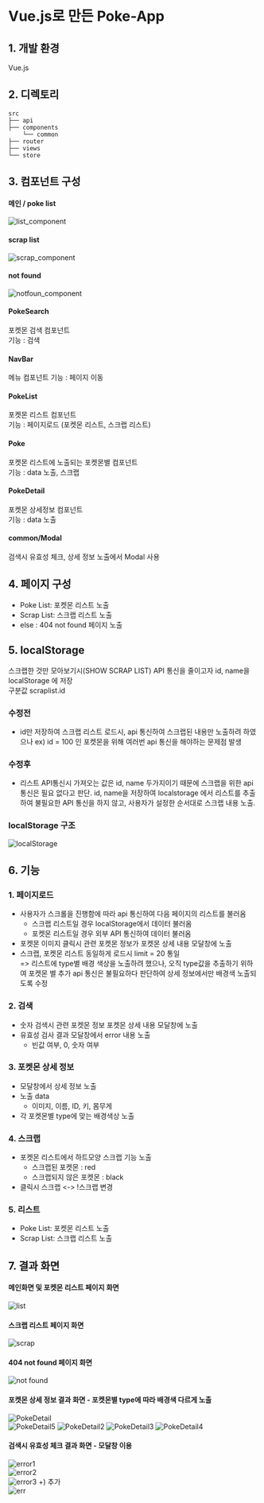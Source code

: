 # Vue.js로 만든 Poke-App
## 1. 개발 환경
Vue.js 

## 2. 디렉토리 
    src
    ├── api                              
    ├── components                         
        └── common 
    ├── router
    ├── views   
    └── store   

## 3. 컴포넌트 구성                 
#### 메인 / poke list 
![list_component](https://user-images.githubusercontent.com/42309919/107169610-a9ba4300-6a01-11eb-912c-1e8fa17c5a41.PNG)
#### scrap list 
![scrap_component](https://user-images.githubusercontent.com/42309919/107169612-aaeb7000-6a01-11eb-9903-d86998efbf4e.PNG)
#### not found 
![notfoun_component](https://user-images.githubusercontent.com/42309919/107169613-aaeb7000-6a01-11eb-8e81-d42eb72586a8.PNG)
#### PokeSearch
포켓몬 검색 컴포넌트               
기능 : 검색 
#### NavBar
메뉴 컴포넌트 
기능 : 페이지 이동 
#### PokeList
포켓몬 리스트 컴포넌트                
기능 : 페이지로드 (포켓몬 리스트, 스크랩 리스트)               
#### Poke
포켓몬 리스트에 노출되는 포켓몬별 컴포넌트               
기능 : data 노출, 스크랩             
#### PokeDetail
포켓몬 상세정보 컴포넌트                
기능 : data 노출                
#### common/Modal 
검색시 유효성 체크, 상세 정보 노출에서 Modal 사용               
                    
## 4. 페이지 구성      
- Poke List: 포켓몬 리스트 노출
- Scrap List: 스크랩 리스트 노출 
- else : 404 not found 페이지 노출 
                    
## 5. localStorage 
스크랩한 것만 모아보기시(SHOW SCRAP LIST) API 통신을 줄이고자 id, name을 localStorage 에 저장                  
구분값 scraplist.id           
### 수정전
- id만 저장하여 스크랩 리스트 로드시, api 통신하여 스크랩된 내용만 노출하려 하였으나 ex) id = 100 인 포켓몬을 위해 여러번 api 통신을 해야하는 문제점 발생            
### 수정후 
- 리스트 API통신시 가져오는 값은 id, name 두가지이기 때문에 스크랩을 위한 api통신은 필요 없다고 판단. id, name을 저장하여 localstorage 에서 리스트를 추출하여 불필요한 API 통신을 하지 않고, 사용자가 설정한 순서대로 스크랩 내용 노출.          
### localStorage 구조 
![localStorage](https://user-images.githubusercontent.com/42309919/106082180-8d92e800-615d-11eb-82fe-aaeb3f68f1f5.PNG)                                        

## 6. 기능
### 1. 페이지로드          
- 사용자가 스크롤을 진행함에 따라 api 통신하여 다음 페이지의 리스트를 불러옴          
  - 스크랩 리스트일 경우 localStorage에서 데이터 불러옴          
  - 포켓몬 리스트일 경우 외부 API 통신하여 데이터 불러옴          
- 포켓몬 이미지 클릭시 관련 포켓몬 정보가 포켓몬 상세 내용 모달창에 노출
- 스크랩, 포켓몬 리스트 동일하게 로드시 limit = 20 통일  
=> 리스트에 type별 배경 색상을 노출하려 했으나, 오직 type값을 추출하기 위하여 포켓몬 별 추가 api 통신은 불필요하다 판단하여 상세 정보에서만 배경색 노출되도록 수정 
### 2. 검색
- 숫자 검색시 관련 포켓몬 정보 포켓몬 상세 내용 모달창에 노출          
- 유효성 검사 결과 모달창에서 error 내용 노출           
  - 빈값 여부, 0, 숫자 여부           
### 3. 포켓몬 상세 정보
- 모달창에서 상세 정보 노출           
- 노출 data          
  - 이미지, 이름, ID, 키, 몸무게
- 각 포켓몬별 type에 맞는 배경색상 노출           
### 4. 스크랩           
- 포켓몬 리스트에서 하트모양 스크랩 기능 노출           
  - 스크랩된 포켓몬 : red            
  - 스크랩되지 않은 포켓몬 : black         
- 클릭시 스크랩 <-> !스크랩 변경 
### 5. 리스트       
- Poke List: 포켓몬 리스트 노출
- Scrap List: 스크랩 리스트 노출 

## 7. 결과 화면
#### 메인화면 및 포켓몬 리스트 페이지 화면              
![list](https://user-images.githubusercontent.com/42309919/107169032-3b28b580-6a00-11eb-8187-66aa0dbc3186.PNG)

#### 스크랩 리스트 페이지 화면             
![scrap](https://user-images.githubusercontent.com/42309919/107169037-3d8b0f80-6a00-11eb-99eb-60297550814c.PNG)       

#### 404 not found 페이지 화면 
![not found](https://user-images.githubusercontent.com/42309919/107169038-3d8b0f80-6a00-11eb-9da7-b45b58926e09.PNG)
             
#### 포켓몬 상세 정보 결과 화면 - 포켓몬별 type에 따라 배경색 다르게 노출              
![PokeDetail](https://user-images.githubusercontent.com/42309919/106082181-8d92e800-615d-11eb-8b59-a80570585c6f.PNG)   
![PokeDetail5](https://user-images.githubusercontent.com/42309919/106097736-30a62a80-617b-11eb-9265-8711c387b336.PNG)
![PokeDetail2](https://user-images.githubusercontent.com/42309919/106097739-31d75780-617b-11eb-9be5-75d936f7794c.PNG)
![PokeDetail3](https://user-images.githubusercontent.com/42309919/106097742-31d75780-617b-11eb-93bd-2a45f5e7dbda.PNG)
![PokeDetail4](https://user-images.githubusercontent.com/42309919/106097743-326fee00-617b-11eb-815b-37adab031835.PNG)
             
#### 검색시 유효성 체크 결과 화면 - 모달창 이용              
![error1](https://user-images.githubusercontent.com/42309919/106082176-8c61bb00-615d-11eb-9763-7d8cf050f5c5.PNG)             
![error2](https://user-images.githubusercontent.com/42309919/106082177-8cfa5180-615d-11eb-9192-1011d3ee3823.PNG)             
![error3](https://user-images.githubusercontent.com/42309919/106082179-8cfa5180-615d-11eb-8b24-0cc3c2474753.PNG)
+) 추가                     
![err](https://user-images.githubusercontent.com/42309919/107169039-3e23a600-6a00-11eb-9e11-53f2bbf6e86c.PNG)
